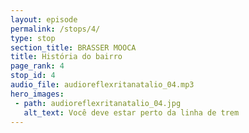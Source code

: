 ```yaml
---
layout: episode
permalink: /stops/4/
type: stop
section_title: BRASSER MOOCA
title: História do bairro
page_rank: 4
stop_id: 4
audio_file: audioreflexritanatalio_04.mp3
hero_images:
 - path: audioreflexritanatalio_04.jpg
   alt_text: Você deve estar perto da linha de trem
---
```

